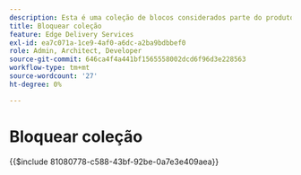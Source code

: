 ```yaml
---
description: Esta é uma coleção de blocos considerados parte do produto AEM e são recomendados como blueprints para blocos em seu projeto.
title: Bloquear coleção
feature: Edge Delivery Services
exl-id: ea7c071a-1ce9-4af0-a6dc-a2ba9bdbbef0
role: Admin, Architect, Developer
source-git-commit: 646ca4f4a441bf1565558002dcd6f96d3e228563
workflow-type: tm+mt
source-wordcount: '27'
ht-degree: 0%

---
```


# Bloquear coleção

{{$include 81080778-c588-43bf-92be-0a7e3e409aea}}
